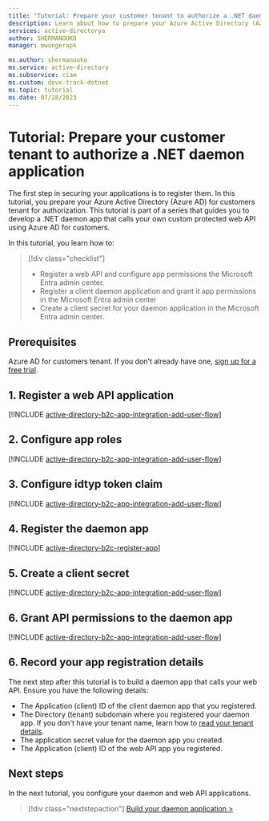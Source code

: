 ```yaml
---
title: "Tutorial: Prepare your customer tenant to authorize a .NET daemon application"
description: Learn about how to prepare your Azure Active Directory (Azure AD) for customers tenant to acquire an access token using client credentials flow in your .NET daemon application
services: active-directorya
author: SHERMANOUKO
manager: mwongerapk

ms.author: shermanouko
ms.service: active-directory
ms.subservice: ciam
ms.custom: devx-track-dotnet
ms.topic: tutorial
ms.date: 07/28/2023
---
```


# Tutorial: Prepare your customer tenant to authorize a .NET daemon application

The first step in securing your applications is to register them. In this tutorial, you prepare your Azure Active Directory (Azure AD) for customers tenant for authorization. This tutorial is part of a series that guides you to develop a .NET daemon app that calls your own custom protected web API using Azure AD for customers.

In this tutorial, you learn how to:

> [!div class="checklist"]
>
> - Register a web API and configure app permissions the Microsoft Entra admin center.
> - Register a client daemon application and grant it app permissions in the Microsoft Entra admin center
> - Create a client secret for your daemon application in the Microsoft Entra admin center.

## Prerequisites

Azure AD for customers tenant. If you don't already have one, [sign up for a free trial](https://aka.ms/ciam-free-trial?wt.mc_id=ciamcustomertenantfreetrial_linkclick_content_cnl).

## 1. Register a web API application

[!INCLUDE [active-directory-b2c-app-integration-add-user-flow](./includes/register-app/register-api-app.md)]

## 2. Configure app roles

[!INCLUDE [active-directory-b2c-app-integration-add-user-flow](./includes/register-app/add-app-role.md)]

## 3. Configure idtyp token claim

[!INCLUDE [active-directory-b2c-app-integration-add-user-flow](./includes/register-app/add-optional-claims-access.md)]

## 4. Register the daemon app

[!INCLUDE [active-directory-b2c-register-app](./includes/register-app/register-client-app-common.md)]

## 5. Create a client secret

[!INCLUDE [active-directory-b2c-app-integration-add-user-flow](./includes/register-app/add-app-client-secret.md)]

## 6. Grant API permissions to the daemon app

[!INCLUDE [active-directory-b2c-app-integration-add-user-flow](./includes/register-app/grant-api-permissions-app-permissions.md)]

## 6. Record your app registration details

The next step after this tutorial is to build a daemon app that calls your web API. Ensure you have the following details:

- The Application (client) ID of the client daemon app that you registered.
- The Directory (tenant) subdomain where you registered your daemon app. If you don't have your tenant name, learn how to [read your tenant details](how-to-create-customer-tenant-portal.md#get-the-customer-tenant-details).
- The application secret value for the daemon app you created.
- The Application (client) ID of the web API app you registered.

## Next steps

In the next tutorial, you configure your daemon and web API applications.

> [!div class="nextstepaction"]
> [Build your daemon application >](tutorial-daemon-dotnet-call-api-build-app.md)
